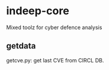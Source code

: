 # indeep-core
Mixed toolz for cyber defence analysis

## getdata
getcve.py: get last CVE from CIRCL DB.
